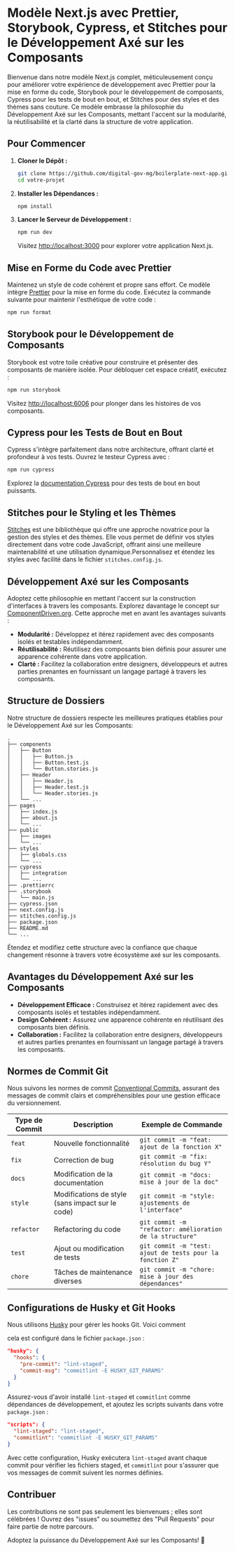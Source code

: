 # Modèle Next.js avec Prettier, Storybook, Cypress, et Stitches pour le Développement Axé sur les Composants

Bienvenue dans notre modèle Next.js complet, méticuleusement conçu pour améliorer votre expérience de développement avec Prettier pour la mise en forme du code, Storybook pour le développement de composants, Cypress pour les tests de bout en bout, et Stitches pour des styles et des thèmes sans couture. Ce modèle embrasse la philosophie du Développement Axé sur les Composants, mettant l'accent sur la modularité, la réutilisabilité et la clarté dans la structure de votre application.

## Pour Commencer

1. **Cloner le Dépôt :**

   ```bash
   git clone https://github.com/digital-gov-mg/boilerplate-next-app.git votre-projet
   cd votre-projet
   ```

2. **Installer les Dépendances :**

   ```bash
   npm install
   ```

3. **Lancer le Serveur de Développement :**

   ```bash
   npm run dev
   ```

   Visitez [http://localhost:3000](http://localhost:3000) pour explorer votre application Next.js.

## Mise en Forme du Code avec Prettier

Maintenez un style de code cohérent et propre sans effort. Ce modèle intègre [Prettier](https://prettier.io/) pour la mise en forme du code. Exécutez la commande suivante pour maintenir l'esthétique de votre code :

```bash
npm run format
```

## Storybook pour le Développement de Composants

Storybook est votre toile créative pour construire et présenter des composants de manière isolée. Pour débloquer cet espace créatif, exécutez :

```bash
npm run storybook
```

Visitez [http://localhost:6006](http://localhost:6006) pour plonger dans les histoires de vos composants.

## Cypress pour les Tests de Bout en Bout

Cypress s'intègre parfaitement dans notre architecture, offrant clarté et profondeur à vos tests. Ouvrez le testeur Cypress avec :

```bash
npm run cypress
```

Explorez la [documentation Cypress](https://docs.cypress.io/) pour des tests de bout en bout puissants.

## Stitches pour le Styling et les Thèmes

[Stitches](https://stitches.dev/) est une bibliothèque qui offre une approche novatrice pour la gestion des styles et des thèmes. Elle vous permet de définir vos styles directement dans votre code JavaScript, offrant ainsi une meilleure maintenabilité et une utilisation dynamique.Personnalisez et étendez les styles avec facilité dans le fichier `stitches.config.js`.

## Développement Axé sur les Composants

Adoptez cette philosophie en mettant l'accent sur la construction d'interfaces à travers les composants. Explorez davantage le concept sur [ComponentDriven.org](https://www.componentdriven.org/). Cette approche met en avant les avantages suivants :

- **Modularité :** Développez et itérez rapidement avec des composants isolés et testables indépendamment.
- **Réutilisabilité :** Réutilisez des composants bien définis pour assurer une apparence cohérente dans votre application.
- **Clarté :** Facilitez la collaboration entre designers, développeurs et autres parties prenantes en fournissant un langage partagé à travers les composants.

## Structure de Dossiers

Notre structure de dossiers respecte les meilleures pratiques établies pour le Développement Axé sur les Composants:

```plaintext
.
├── components
│   ├── Button
│   │   ├── Button.js
│   │   ├── Button.test.js
│   │   └── Button.stories.js
│   ├── Header
│   │   ├── Header.js
│   │   ├── Header.test.js
│   │   └── Header.stories.js
│   └── ...
├── pages
│   ├── index.js
│   ├── about.js
│   └── ...
├── public
│   ├── images
│   └── ...
├── styles
│   ├── globals.css
│   └── ...
├── cypress
│   ├── integration
│   └── ...
├── .prettierrc
├── .storybook
│   └── main.js
├── cypress.json
├── next.config.js
├── stitches.config.js
├── package.json
├── README.md
└── ...
```

Étendez et modifiez cette structure avec la confiance que chaque changement résonne à travers votre écosystème axé sur les composants.

## Avantages du Développement Axé sur les Composants

- **Développement Efficace :** Construisez et itérez rapidement avec des composants isolés et testables indépendamment.
- **Design Cohérent :** Assurez une apparence cohérente en réutilisant des composants bien définis.
- **Collaboration :** Facilitez la collaboration entre designers, développeurs et autres parties prenantes en fournissant un langage partagé à travers les composants.

## Normes de Commit Git

Nous suivons les normes de commit [Conventional Commits](https://www.conventionalcommits.org/fr/v2.1.0/), assurant des messages de commit clairs et compréhensibles pour une gestion efficace du versionnement.

| Type de Commit     | Description                                         | Exemple de Commande                              |
|---------------------|-----------------------------------------------------|---------------------------------------------------|
| `feat`              | Nouvelle fonctionnalité                              | `git commit -m "feat: ajout de la fonction X"`   |
| `fix`               | Correction de bug                                   | `git commit -m "fix: résolution du bug Y"`       |
| `docs`              | Modification de la documentation                    | `git commit -m "docs: mise à jour de la doc"`     |
| `style`             | Modifications de style (sans impact sur le code)    | `git commit -m "style: ajustements de l'interface"` |
| `refactor`          | Refactoring du code                                 | `git commit -m "refactor: amélioration de la structure"` |
| `test`              | Ajout ou modification de tests                      | `git commit -m "test: ajout de tests pour la fonction Z"` |
| `chore`             | Tâches de maintenance diverses                       | `git commit -m "chore: mise à jour des dépendances"` |

## Configurations de Husky et Git Hooks

Nous utilisons [Husky](https://typicode.github.io/husky/) pour gérer les hooks Git. Voici comment

 cela est configuré dans le fichier `package.json` :

```json
"husky": {
  "hooks": {
    "pre-commit": "lint-staged",
    "commit-msg": "commitlint -E HUSKY_GIT_PARAMS"
  }
}
```

Assurez-vous d'avoir installé `lint-staged` et `commitlint` comme dépendances de développement, et ajoutez les scripts suivants dans votre `package.json` :

```json
"scripts": {
  "lint-staged": "lint-staged",
  "commitlint": "commitlint -E HUSKY_GIT_PARAMS"
}
```

Avec cette configuration, Husky exécutera `lint-staged` avant chaque commit pour vérifier les fichiers staged, et `commitlint` pour s'assurer que vos messages de commit suivent les normes définies.

## Contribuer

Les contributions ne sont pas seulement les bienvenues ; elles sont célébrées ! Ouvrez des "issues" ou soumettez des "Pull Requests" pour faire partie de notre parcours.

Adoptez la puissance du Développement Axé sur les Composants! 🚀
